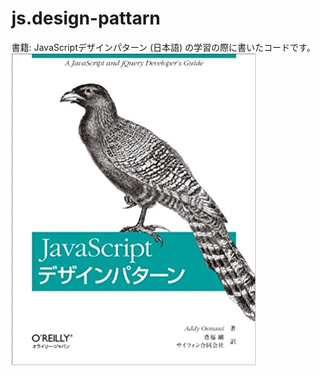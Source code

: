 # js.design-pattarn
書籍: JavaScriptデザインパターン (日本語) の学習の際に書いたコードです。  
![JavaScriptデザインパターン (日本語) ](./docs/capture.jpg)
